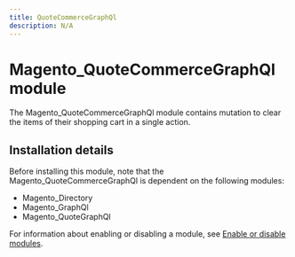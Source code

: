```yaml
---
title: QuoteCommerceGraphQl
description: N/A
---
```


# Magento_QuoteCommerceGraphQl module

The Magento_QuoteCommerceGraphQl module contains mutation to clear the items of their shopping cart in a single action.

## Installation details

Before installing this module, note that the Magento_QuoteCommerceGraphQl is dependent on the following modules:

- Magento_Directory
- Magento_GraphQl
- Magento_QuoteGraphQl

For information about enabling or disabling a module, see [Enable or disable modules](https://experienceleague.adobe.com/docs/commerce-operations/installation-guide/tutorials/manage-modules.html).
